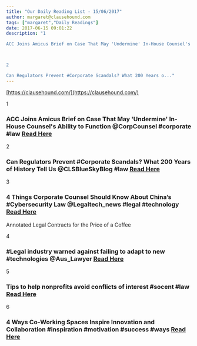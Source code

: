 ```yaml
---
title: "Our Daily Reading List - 15/06/2017"
author: margaret@clausehound.com
tags: ["margaret","Daily Readings"]
date: 2017-06-15 09:01:22
description: "1

ACC Joins Amicus Brief on Case That May 'Undermine' In-House Counsel's Ability to Function @CorpCounsel #corporate #law Read Here



2

Can Regulators Prevent #Corporate Scandals? What 200 Years o..."
---
```


[https://clausehound.com/](https://clausehound.com/)

1

### ACC Joins Amicus Brief on Case That May 'Undermine' In-House Counsel's Ability to Function @CorpCounsel #corporate #law [Read Here](https://goo.gl/YynK62)

2

### Can Regulators Prevent #Corporate Scandals? What 200 Years of History Tell Us @CLSBlueSkyBlog #law [Read Here](https://goo.gl/RxHjvY)

3

### 4 Things Corporate Counsel Should Know About China’s #Cybersecurity Law @Legaltech_news #legal #technology  [Read Here](https://goo.gl/rPyRK6)

Annotated Legal Contracts
for the Price of a Coffee

4

### #Legal industry warned against failing to adapt to new #technologies @Aus_Lawyer [Read Here](https://goo.gl/OM47iH)

5

### Tips to help nonprofits avoid conflicts of interest #socent #law [Read Here](https://goo.gl/dHF38W)

6

### 4 Ways Co-Working Spaces Inspire Innovation and Collaboration #inspiration #motivation #success #ways [Read Here](https://www.entrepreneur.com/article/295289)